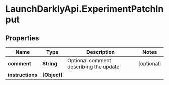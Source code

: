 # LaunchDarklyApi.ExperimentPatchInput

## Properties

Name | Type | Description | Notes
------------ | ------------- | ------------- | -------------
**comment** | **String** | Optional comment describing the update | [optional] 
**instructions** | **[Object]** |  | 


